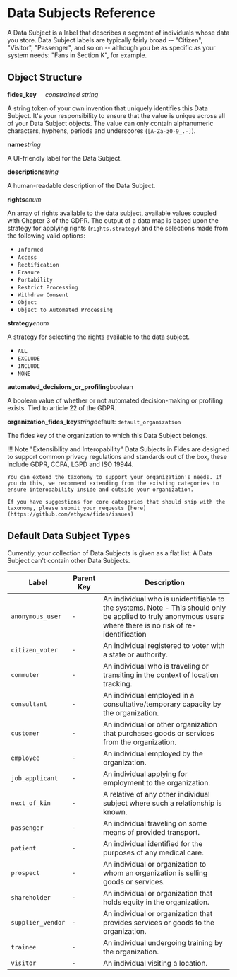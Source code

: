 # Data Subjects Reference

A Data Subject is a label that describes a segment of  individuals whose data you store. Data Subject labels are typically fairly broad -- "Citizen", "Visitor", "Passenger", and so on -- although you be as specific as your system needs: "Fans in Section K", for example.

## Object Structure

**fides_key**<span class="required"/>&nbsp;&nbsp;&nbsp;&nbsp;&nbsp;_constrained string_

A string token of your own invention that uniquely identifies this Data Subject. It's your responsibility to ensure that the value is unique across all of your Data Subject objects. The value can only contain alphanumeric characters, hyphens, periods and underscores (`[A-Za-z0-9_.-]`).

**name**<span class="spacer"/>_string_

A UI-friendly label for the Data Subject.

**description**<span class="spacer"/>_string_

A human-readable description of the Data Subject.

**rights**<span class="spacer">_enum_<span class="spacer">

An array of rights available to the data subject, available values coupled with Chapter 3 of the GDPR. The output of a data map is based upon
the strategy for applying rights (`rights.strategy`) and the selections made from the following valid options:

* `Informed`
* `Access`
* `Rectification`
* `Erasure`
* `Portability`
* `Restrict Processing`
* `Withdraw Consent`
* `Object`
* `Object to Automated Processing`

**strategy**<span class="spacer">_enum_<span class="spacer">

A strategy for selecting the rights available to the data subject.

* `ALL`
* `EXCLUDE`
* `INCLUDE`
* `NONE`

**automated_decisions_or_profiling**<span class="spacer">boolean<span class="spacer">

A boolean value of whether or not automated decision-making or profiling exists. Tied to article 22 of the GDPR.

**organization_fides_key**<span class="spacer"/>_string_<span class="spacer"/>default: `default_organization`

The fides key of the organization to which this Data Subject belongs.

!!! Note "Extensibility and Interopability"
    Data Subjects in Fides are designed to support common privacy regulations and standards out of the box, these include GDPR, CCPA, LGPD and ISO 19944.

    You can extend the taxonomy to support your organization's needs. If you do this, we recommend extending from the existing categories to ensure interopability inside and outside your organization.

    If you have suggestions for core categories that should ship with the taxonomy, please submit your requests [here](https://github.com/ethyca/fides/issues)

## Default Data Subject Types

Currently, your collection of Data Subjects is given as a flat list: A Data Subject can't contain other Data Subjects.

| Label                                          | Parent Key                 | Description                                                                                               |
| ---                                            | ---                        | ---                                                                                                       |
|`anonymous_user` |`-`       |An individual who is unidentifiable to the systems. Note - This should only be applied to truly anonymous users where there is no risk of re-identification|
|`citizen_voter`  |`-`       |An individual registered to voter with a state or authority.                                                                                                |
|`commuter`       |`-`       |An individual who is traveling or transiting in the context of location tracking.                                                                          |
|`consultant`     |`-`       |An individual employed in a consultative/temporary capacity by the organization.                                                                            |
|`customer`       |`-`       |An individual or other organization that purchases goods or services from the organization.                                                                 |
|`employee`       |`-`       |An individual employed by the organization.                                                                                                                 |
|`job_applicant`  |`-`       |An individual applying for employment to the organization.                                                                                                  |
|`next_of_kin`    |`-`       |A relative of any other individual subject where such a relationship is known.                                                                              |
|`passenger`      |`-`       |An individual traveling on some means of provided transport.                                                                                                |
|`patient`        |`-`       |An individual identified for the purposes of any medical care.                                                                                              |
|`prospect`       |`-`       |An individual or organization to whom an organization is selling goods or services.                                                                         |
|`shareholder`    |`-`       |An individual or organization that holds equity in the organization.                                                                                        |
|`supplier_vendor`|`-`       |An individual or organization that provides services or goods to the organization.                                                                          |
|`trainee`        |`-`       |An individual undergoing training by the organization.                                                                                                      |
|`visitor`        |`-`       |An individual visiting a location.                                                                                                                          |
